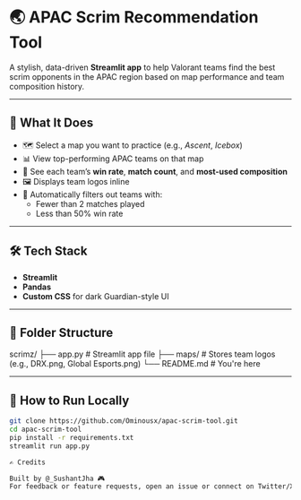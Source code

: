# 🌏 APAC Scrim Recommendation Tool

A stylish, data-driven **Streamlit app** to help Valorant teams find the best scrim opponents in the APAC region based on map performance and team composition history.

---

## 🧠 What It Does

- 🗺️ Select a map you want to practice (e.g., *Ascent*, *Icebox*)
- 📊 View top-performing APAC teams on that map
- 🧩 See each team’s **win rate**, **match count**, and **most-used composition**
- 🖼️ Displays team logos inline
- 🧼 Automatically filters out teams with:
  - Fewer than 2 matches played
  - Less than 50% win rate

---

## 🛠️ Tech Stack

- **Streamlit**
- **Pandas**
- **Custom CSS** for dark Guardian-style UI

---

## 📁 Folder Structure

scrimz/
├── app.py # Streamlit app file
├── maps/ # Stores team logos (e.g., DRX.png, Global Esports.png)
└── README.md # You're here

---

## 🚀 How to Run Locally

```bash
git clone https://github.com/Ominousx/apac-scrim-tool.git
cd apac-scrim-tool
pip install -r requirements.txt
streamlit run app.py

✍️ Credits

Built by @_SushantJha 🎮
For feedback or feature requests, open an issue or connect on Twitter/X
